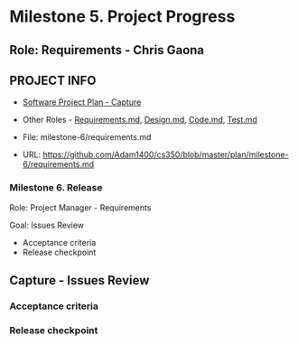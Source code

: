 # Milestone 5. Project Progress

## Role: Requirements - Chris Gaona

## PROJECT INFO
* [Software Project Plan - Capture](https://capture350.herokuapp.com/)

* Other Roles - [Requirements.md](requirements.md), [Design.md](design.md), [Code.md](code.md), [Test.md](test.md)

* File: milestone-6/requirements.md

* URL: https://github.com/Adam1400/cs350/blob/master/plan/milestone-6/requirements.md

### Milestone 6. Release
Role: Project Manager - Requirements

Goal: Issues Review

- Acceptance criteria
- Release checkpoint

## Capture - Issues Review
### Acceptance criteria
### Release checkpoint
